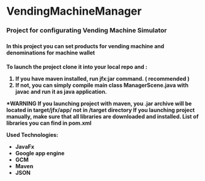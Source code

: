 # VendingMachineManager

<H3> Project for configurating Vending Machine Simulator <H3>
<H4> In this project you can set products for vending machine and denominations for machine wallet <H4> 

To launch the project clone it into your local repo and : <br>
1) If you have maven installed, run <bold> jfx:jar </bold> command. ( recommended ) <br>
2) If not, you can simply compile main class <bold> ManagerScene.java </bold> with javac and run it as java application. 

*WARNING  If you launching project with maven, you .jar archive will be located in target/jfx/app/ not in /target directory
If you launching project manually, make sure that all libraries are downloaded and installed. List of libraries you can find in pom.xml

Used Technologies: 
<ul>
<li> JavaFx </li>
<li> Google app engine </li>
<li> GCM </li>
<li> Maven </li>
<li> JSON </li>
</ul>

